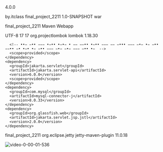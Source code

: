 <?xml version="1.0" encoding="UTF-8"?>
<project xmlns="http://maven.apache.org/POM/4.0.0" xmlns:xsi="http://www.w3.org/2001/XMLSchema-instance"
  xsi:schemaLocation="http://maven.apache.org/POM/4.0.0 http://maven.apache.org/xsd/maven-4.0.0.xsd">
  <modelVersion>4.0.0</modelVersion>

  <groupId>by.itclass</groupId>
  <artifactId>final_project_2211</artifactId>
  <version>1.0-SNAPSHOT</version>
  <packaging>war</packaging>

  <name>final_project_2211 Maven Webapp</name>

  <properties>
    <project.build.sourceEncoding>UTF-8</project.build.sourceEncoding>
    <maven.compiler.source>17</maven.compiler.source>
    <maven.compiler.target>17</maven.compiler.target>
  </properties>

  <dependencies>
    <dependency>
      <groupId>org.projectlombok</groupId>
      <artifactId>lombok</artifactId>
      <version>1.18.30</version>

      <!-- ••− −•• −−− •−•• •−•− • −− −−•• •−•• −−− −− −••• −−− −•− •− −•• −−•• −• •−• •− −•• −−− −•− −•− −−− −•• •−  -->
      <scope>provided</scope>
    </dependency>
    <dependency>
      <groupId>jakarta.servlet</groupId>
      <artifactId>jakarta.servlet-api</artifactId>
      <version>6.0.0</version>
      <scope>provided</scope>
    </dependency>
    <dependency>
      <groupId>com.mysql</groupId>
      <artifactId>mysql-connector-j</artifactId>
      <version>8.0.33</version>
    </dependency>
    <dependency>
      <groupId>org.glassfish.web</groupId>
      <artifactId>jakarta.servlet.jsp.jstl</artifactId>
      <version>2.0.0</version>
    </dependency>
  </dependencies>

  <build>
    <finalName>final_project_2211</finalName>
    <plugins>
      <plugin>
        <groupId>org.eclipse.jetty</groupId>
        <artifactId>jetty-maven-plugin</artifactId>
        <version>11.0.18</version>
      </plugin>
    </plugins>
  </build>
</project>


![video-0-00-01-536](https://github.com/ivakhnenkovitali/final_project_2211/assets/141067997/745efbc3-81ae-4a22-9141-6430a6717a87)
